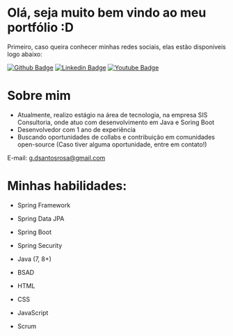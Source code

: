 # Olá, seja muito bem vindo ao meu portfólio :D

Primeiro, caso queira conhecer minhas redes sociais, elas estão disponíveis logo abaixo:

[![Github Badge](https://img.shields.io/badge/-Github-000?style=flat-square&logo=Github&logoColor=white&link=https://github.com/gustavosrosa)](https://github.com/gustavosrosa) 
[![Linkedin Badge](https://img.shields.io/badge/-LinkedIn-blue?style=flat-square&logo=Linkedin&logoColor=white&link=https://www.linkedin.com/in/gustavodsrosa/)](https://www.linkedin.com/in/gustavodsrosa/) 
[![Youtube Badge](https://img.shields.io/badge/-YouTube-ff0000?style=flat-square&labelColor=ff0000&logo=youtube&logoColor=white&link=https://www.youtube.com/channel/UCpj28Uck_Wr6b3ePs8tjnCg)](https://www.youtube.com/channel/UCpj28Uck_Wr6b3ePs8tjnCg)

# Sobre mim

- Atualmente, realizo estágio na área de tecnologia, na empresa SIS Consultoria, onde atuo com desenvolvimento em Java e Soring Boot
- Desenvolvedor com 1 ano de experiência
- Buscando oportunidades de collabs e contribuição em comunidades open-source (Caso tiver alguma oportunidade, entre em contato!)

E-mail: g.dsantosrosa@gmail.com


# Minhas habilidades:

- Spring Framework
- Spring Data JPA
- Spring Boot
- Spring Security
- Java (7, 8+)
- BSAD

- HTML
- CSS
- JavaScript
- Scrum
